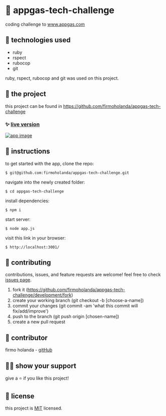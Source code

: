 # 📃 appgas-tech-challenge

coding challenge to www.appgas.com

## 📡 technologies used

- ruby
- rspect
- rubocop
- git


ruby, rspect, rubocop and git was used on this project.



## 🚀 the project

this project can be found in https://github.com/firmoholanda/appgas-tech-challenge


### ✨ [live version]()

<a href="" target="_blank">
    <img alt="app image" src=""/>
</a>



## 🔨 instructions

to get started with the app, clone the repo:
```
$ git@github.com:firmoholanda/appgas-tech-challenge.git
```

navigate into the newly created folder:
```
$ cd appgas-tech-challenge
```

install dependencies:
```
$ npm i
```

start server:
```
$ node app.js
```

visit this link in your browser:
```
$ http://localhost:3001/
```



## 🤝 contributing

contributions, issues, and feature requests are welcome! feel free to check [issues page](hhttps://github.com/firmoholanda/appgas-tech-challenge/development/issues).

1. fork it (https://github.com/firmoholanda/appgas-tech-challenge/development/fork)
2. create your working branch (git checkout -b [choose-a-name])
3. commit your changes (git commit -am 'what this commit will fix/add/improve')
4. push to the branch (git push origin [chosen-name])
5. create a new pull request



## 🤖 contributor

firmo holanda - [gitHub](https://github.com/firmoholanda)



## 🙋‍♂ show your support

give a ⭐️ if you like this project!



## 📝 license

this project is [MIT](https://github.com/firmoholanda/appgas-tech-challenge/development/license.txt) licensed.
